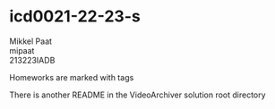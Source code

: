 # icd0021-22-23-s

Mikkel Paat  
mipaat  
213223IADB  

Homeworks are marked with tags

There is another README in the VideoArchiver solution root directory
